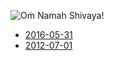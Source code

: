 ![Oṁ Namah Shivaya!](//cacilhas.info/img/shiva-back.jpg)

*   [2016-05-31](https://montegasppa.cacilhas.info/2016/05/om-namah-shivaya.html)
*   [2012-07-01](https://montegasppa.blogspot.com.br/2012/07/om-namah-shivaya.html)